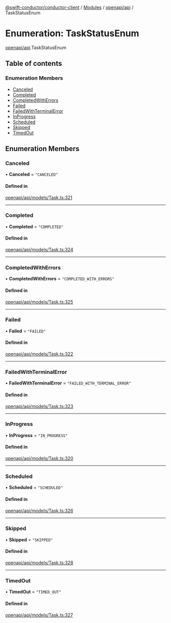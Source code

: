 [@swift-conductor/conductor-client](../README.md) / [Modules](../modules.md) / [openapi/api](../modules/openapi_api.md) / TaskStatusEnum

# Enumeration: TaskStatusEnum

[openapi/api](../modules/openapi_api.md).TaskStatusEnum

## Table of contents

### Enumeration Members

- [Canceled](openapi_api.TaskStatusEnum.md#canceled)
- [Completed](openapi_api.TaskStatusEnum.md#completed)
- [CompletedWithErrors](openapi_api.TaskStatusEnum.md#completedwitherrors)
- [Failed](openapi_api.TaskStatusEnum.md#failed)
- [FailedWithTerminalError](openapi_api.TaskStatusEnum.md#failedwithterminalerror)
- [InProgress](openapi_api.TaskStatusEnum.md#inprogress)
- [Scheduled](openapi_api.TaskStatusEnum.md#scheduled)
- [Skipped](openapi_api.TaskStatusEnum.md#skipped)
- [TimedOut](openapi_api.TaskStatusEnum.md#timedout)

## Enumeration Members

### Canceled

• **Canceled** = ``"CANCELED"``

#### Defined in

[openapi/api/models/Task.ts:321](https://github.com/swift-conductor/conductor-client-typescript/blob/9866b7c/openapi/api/models/Task.ts#L321)

___

### Completed

• **Completed** = ``"COMPLETED"``

#### Defined in

[openapi/api/models/Task.ts:324](https://github.com/swift-conductor/conductor-client-typescript/blob/9866b7c/openapi/api/models/Task.ts#L324)

___

### CompletedWithErrors

• **CompletedWithErrors** = ``"COMPLETED_WITH_ERRORS"``

#### Defined in

[openapi/api/models/Task.ts:325](https://github.com/swift-conductor/conductor-client-typescript/blob/9866b7c/openapi/api/models/Task.ts#L325)

___

### Failed

• **Failed** = ``"FAILED"``

#### Defined in

[openapi/api/models/Task.ts:322](https://github.com/swift-conductor/conductor-client-typescript/blob/9866b7c/openapi/api/models/Task.ts#L322)

___

### FailedWithTerminalError

• **FailedWithTerminalError** = ``"FAILED_WITH_TERMINAL_ERROR"``

#### Defined in

[openapi/api/models/Task.ts:323](https://github.com/swift-conductor/conductor-client-typescript/blob/9866b7c/openapi/api/models/Task.ts#L323)

___

### InProgress

• **InProgress** = ``"IN_PROGRESS"``

#### Defined in

[openapi/api/models/Task.ts:320](https://github.com/swift-conductor/conductor-client-typescript/blob/9866b7c/openapi/api/models/Task.ts#L320)

___

### Scheduled

• **Scheduled** = ``"SCHEDULED"``

#### Defined in

[openapi/api/models/Task.ts:326](https://github.com/swift-conductor/conductor-client-typescript/blob/9866b7c/openapi/api/models/Task.ts#L326)

___

### Skipped

• **Skipped** = ``"SKIPPED"``

#### Defined in

[openapi/api/models/Task.ts:328](https://github.com/swift-conductor/conductor-client-typescript/blob/9866b7c/openapi/api/models/Task.ts#L328)

___

### TimedOut

• **TimedOut** = ``"TIMED_OUT"``

#### Defined in

[openapi/api/models/Task.ts:327](https://github.com/swift-conductor/conductor-client-typescript/blob/9866b7c/openapi/api/models/Task.ts#L327)
